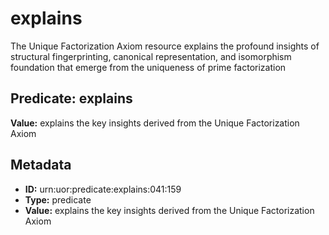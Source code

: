 # explains

The Unique Factorization Axiom resource explains the profound insights of structural fingerprinting, canonical representation, and isomorphism foundation that emerge from the uniqueness of prime factorization

## Predicate: explains

**Value:** explains the key insights derived from the Unique Factorization Axiom

## Metadata

- **ID:** urn:uor:predicate:explains:041:159
- **Type:** predicate
- **Value:** explains the key insights derived from the Unique Factorization Axiom
